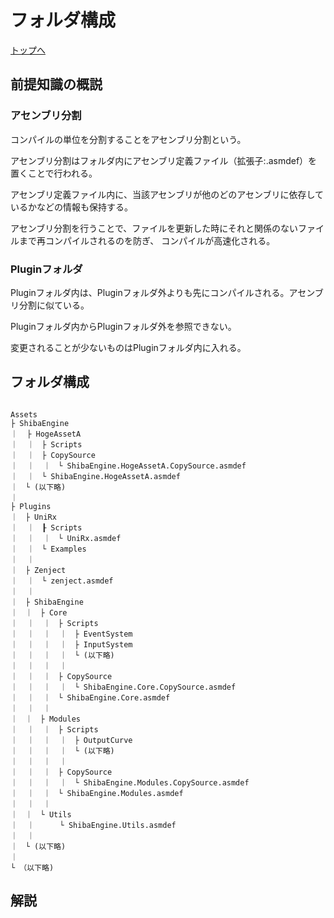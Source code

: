 # フォルダ構成

[トップへ](./../../index.md)

## 前提知識の概説

### アセンブリ分割

コンパイルの単位を分割することをアセンブリ分割という。

アセンブリ分割はフォルダ内にアセンブリ定義ファイル（拡張子:.asmdef）を置くことで行われる。

アセンブリ定義ファイル内に、当該アセンブリが他のどのアセンブリに依存しているかなどの情報も保持する。

アセンブリ分割を行うことで、ファイルを更新した時にそれと関係のないファイルまで再コンパイルされるのを防ぎ、
コンパイルが高速化される。

### Pluginフォルダ

Pluginフォルダ内は、Pluginフォルダ外よりも先にコンパイルされる。アセンブリ分割に似ている。

Pluginフォルダ内からPluginフォルダ外を参照できない。

変更されることが少ないものはPluginフォルダ内に入れる。

## フォルダ構成

```

Assets
├ ShibaEngine
｜  ├ HogeAssetA
｜  ｜　├ Scripts 
｜  ｜　├ CopySource
｜  ｜  ｜　└ ShibaEngine.HogeAssetA.CopySource.asmdef 
｜  ｜　└ ShibaEngine.HogeAssetA.asmdef 
｜　└ (以下略)
｜
├ Plugins
｜　├ UniRx
｜  ｜　┠ Scripts 
｜  ｜  ｜　└ UniRx.asmdef 
｜  ｜　└ Examples
｜  ｜
｜　├ Zenject
｜  ｜　└ zenject.asmdef 
｜  ｜
｜　├ ShibaEngine
｜　｜　├ Core
｜  ｜  ｜　├ Scripts
｜  ｜  ｜  ｜　├ EventSystem 
｜  ｜  ｜  ｜　├ InputSystem 
｜  ｜  ｜  ｜　└ (以下略)
｜  ｜  ｜  ｜
｜  ｜  ｜　├ CopySource
｜  ｜  ｜  ｜　└ ShibaEngine.Core.CopySource.asmdef 
｜  ｜  ｜　└ ShibaEngine.Core.asmdef
｜  ｜  ｜
｜　｜　├ Modules
｜  ｜  ｜　├ Scripts
｜  ｜  ｜  ｜　├ OutputCurve
｜  ｜  ｜  ｜　└ (以下略)
｜  ｜  ｜  ｜
｜  ｜  ｜　├ CopySource
｜  ｜  ｜  ｜　└ ShibaEngine.Modules.CopySource.asmdef 
｜  ｜  ｜　└ ShibaEngine.Modules.asmdef
｜  ｜  ｜
｜　｜　└ Utils
｜  ｜  　  └ ShibaEngine.Utils.asmdef
｜  ｜
｜　└ (以下略)
｜
└ （以下略)

```

## 解説

